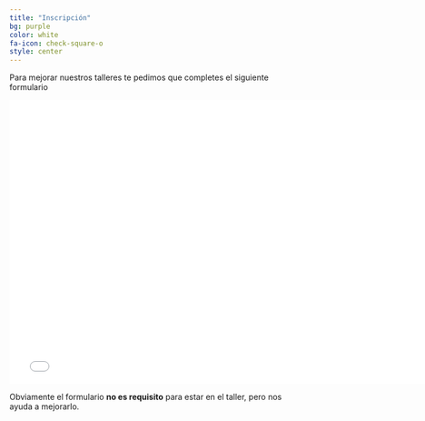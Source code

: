 ```yaml
---
title: "Inscripción"
bg: purple
color: white
fa-icon: check-square-o
style: center
---
```


Para mejorar nuestros talleres te pedimos que completes el siguiente formulario  

<div class="icontain">
<iframe src="//docs.google.com/forms/d/1rwPv6e1TenuSgZcBIPTbVb2qztIB2YaIJj0lye2ADJE/viewform?embedded=true" width="760" height="500" frameborder="0" marginheight="0" marginwidth="0">Cargando...</iframe>
</div>

Obviamente el formulario **no es requisito** para estar en el taller, pero nos ayuda a mejorarlo.

